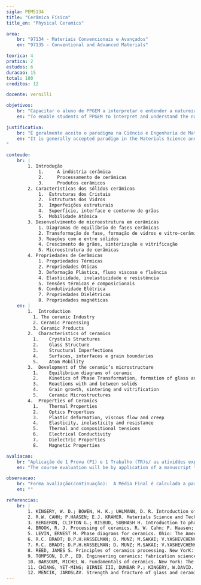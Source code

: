```yaml
---
sigla: PEM5134
title: "Cerâmica Física"
title_en: "Physical Ceramics"

area:
    br: "97134 - Materiais Convencionais e Avançados"
    en: "97135 - Conventional and Advanced Materials"

teorica: 4
pratica: 2
estudos: 6
duracao: 15
total: 180
creditos: 12

docente: vernilli

objetivos:
    br: "Capacitar o aluno de PPGEM a interpretar e entender a natureza e a origem da estrutura e sua influência nas propriedades dos materiais cerâmicos."
    en: "To enable students of PPGEM to interpret and understand the nature and the origin of the structure and its influence on the properties of ceramic materials."

justificativa:
    br: "É geralmente aceito o paradigma na Ciência e Engenharia de Materiais que a seleção, a síntese e o processamento que definem a estrutura interna dos materiais e conseqüentemente determinam as suas propriedades e finalmente a sua performance em uso. Os materiais cerâmicos em especial, possuem propriedades peculiares, como por exemplo a alta fragilidade quando comparada com os metais, portanto compreender e interpretar o comportamento dos materiais cerâmicos frente a uma determinada solicitação ou a partir de uma microestrutura especificar o processo de síntese e processamento de um determinado material, requer um profundo conhecimento de estruturas cristalinas cerâmicas, defeitos em cerâmicas, transporte de massa, equilíbrio de fases e microestrutura. É com esse enfoque e para preencher esta lacuna que o curso de Cerâmica Física deve ser oferecido no PPGEM."
    en: "It is generally accepted paradigm in the Materials Science and Engineering that selection, synthesis and processing that define the internal structure of materials and therefore determine its properties and finally its performance in use. Ceramic materials in particular have peculiar properties, such as, high brittle fracture when compared with metals. In order, to understand and interpret the behavior of ceramic materials against a particular request or from a microstructure specify the method of synthesis and processing a material, requires a thorough knowledge of ceramic crystal structures, defects in ceramics, mass transport, phase equilibrium and microstructure. It’s this approach and to fill this gap that the Physical Ceramics course should be offered in PPGEM.
"

conteudo:
    br: | 
        1. Introdução
            1.	   A indústria cerâmica
            2.	   Processamento de cerâmicas
            3.	   Produtos cerâmicos
        2. Características dos sólidos cerâmicos
            1.  Estruturas dos Cristais
            2.  Estruturas dos Vidros
            3.  Imperfeições estruturais
            4.  Superfície, interface e contorno de grãos
            5.  Mobilidade Atômica
        3. Desenvolvimento de microestrutura em cerâmicas
            1. Diagramas de equilíbrio de fases cerâmicas
            2. Transformação de fase, formação de vidros e vitro-cerâmicas
            3. Reações com e entre sólidos
            4. Crescimento de grãos, sinterização e vitrificação
            5. Microestrutura de cerâmicas
        4. Propriedades de Cerâmicas
            1. Propriedades Térmicas
            2. Propriedades Óticas
            3. Deformação Plástica, fluxo viscoso e fluência
            4. Elasticidade, inelasticidade e resistência
            5. Tensões térmicas e composicionais
            6. Condutividade Elétrica
            7. Propriedades Dielétricas
            8. Propriedades magnéticas
    en: |
        1.	Introduction
          1. The ceramic Industry
          2. Ceramic Processing
          3. Ceramic Products
        2.	Characteristics of ceramics
          1.	Crystals Structures
          2.	Glass Structure
          3.	Structural Imperfections
          4.	Surfaces, interfaces e grain boundaries
          5.	Atom Mobility
        3.	Development of the ceramic’s microstructure 
          1.	Equilibrium diagrams of ceramic
          2.	Kinetics of Phase Transformation, formation of glass and glass-ceramic
          3.	Reactions with and between solids
          4.	Grain growth, sintering and vitrification
          5.	Ceramic Microstructures
        4.	Properties of Ceramics
          1.	Thermal Properties
          2.	Optics Properties
          3.	Plastic deformation, viscous flow and creep
          4.	Elasticity, inelasticity and resistance
          5.	Thermal and compositional tensions
          6.	Electrical Conductivity
          7.	Dielectric Properties
          8.	Magnetic Properties

avaliacao:
    br: "Aplicação de 1 Prova (P1) e 1 Trabalho (TR)s/ as atividdes experimentais e análise de diversos artigos científicos relacionados."
    en: "The course evaluation will be by application of a manuscript test, experimental activities and analysis of several scientific papers related to the topics studied."

observacao:
    br: "Forma avaliação(continuação):  A Média Final é calculada a partir da média aritmética destas 2 notas MF = (P1 + TR)/2."
    en: ""

referencias:
    br: |
        1. KINGERY, W. D.; BOWEN, H. K.; UHLMANN, D. R. Introduction of ceramics New York: John Wiley, c1976;
        2. R.W. CAHN; P.HAASEN; E.J. KRAMER. Materials Science and Technology: A Comprehensive Treatment. Weinheim: Wiley-VCH, c2005;
        3. BERGERON, CLIFTON G.; RISBUD, SUBHASH H. Introduction to phase equilibria in ceramics. Westerville: The American Ceramic Society, 1984;
        4. BROOK, R. J. Processing of ceramics. R. W. Cahn; P. Haasen; E. J. Kramer. Weinheim: VCH, 1996;
        5. LEVIN, ERNEST M. Phase diagrams for ceramics. Ohio: The American Ceramic, 1964;
        6. R.C. BRADT; D.P.H.HASSELMAN; D. MUNZ; M.SAKAI; V.YASHEVCHENKO  Fracture mechanics of ceramics: r-curve behavior, toughness determination, and thermal shock.. New York: Plenum, 1996.
        7. R.C. BRADT; D.P.H.HASSELMAN; D. MUNZ; M.SAKAI; V.YASHEVCHENKO  Fracture mechanics of ceramics: fatigue, composites, and high-temperature behaviour.. New York: Plenum, 1996;
        8. REED, JAMES S. Principles of ceramics processing. New YorK: John Wiley, 1995;
        9. TOMPSON, D.P., ED. Engineering ceramics: fabrication science & technology.  London: The Institute of Materials, 1993;
        10. BARSOUM, MICHEL W. Fundamentals of ceramics. New York: The McGraw-Hill, 1997;
        11. CHIANG, YET-MING; BIRNIE III, DUNBAR P.; KINGERY, W.DAVID. Physical ceramics: principles for ceramic science and engineering. New York: John Wiley, 1997;
        12. MENCIK, JAROSLAV. Strength and fracture of glass and ceramics.  Amsterdam: Elsevier, 1992.
---
```


